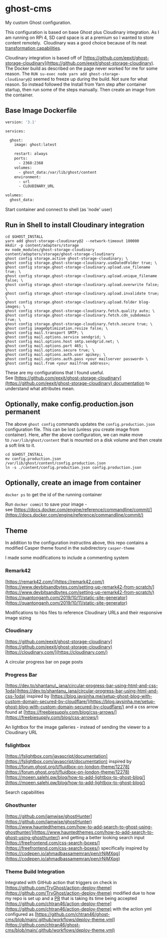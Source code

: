 # ghost-cms

My custom Ghost configuration.

This configuration is based on base Ghost plus Cloudinary integration. As I am running on RPi 4, SD card space is at a premium so I wanted to store content remotely.  Cloudinary was a good choice because of its neat [transformation capabilities](https://cloudinary.com/documentation/image_transformations).

Cloudinary integration is based off of [https://github.com/eexit/ghost-storage-cloudinary](https://github.com/eexit/ghost-storage-cloudinary). The Docker build as described on the page never worked for me for some reason. The `RUN su-exec node yarn add ghost-storage-cloudinary@2` seemed to freeze up during the build. Not sure for what reason. So instead followed the Install from Yarn step after container startup, then run some of the steps manually. Then create an image from the container.

## Base Image Dockerfile

``` Dockerfile
version: '3.1'

services:

  ghost:
    image: ghost:latest

    restart: always
    ports:
      - 2368:2368
    volumes:
      - ghost_data:/var/lib/ghost/content
    environment:
      - url
      - CLOUDINARY_URL

volumes:
  ghost_data:
```

Start container and connect to shell (as 'node' user)

## Run in Shell to install Cloudinary integration

``` Shell
cd $GHOST_INSTALL
yarn add ghost-storage-cloudinary@2 --network-timeout 100000
mkdir -p content/adapters/storage
mv node_modules/ghost-storage-cloudinary content/adapters/storage/ghost-storage-cloudinary
ghost config storage.active ghost-storage-cloudinary; \
ghost config storage.ghost-storage-cloudinary.useDatedFolder true; \
ghost config storage.ghost-storage-cloudinary.upload.use_filename true; \
ghost config storage.ghost-storage-cloudinary.upload.unique_filename false; \
ghost config storage.ghost-storage-cloudinary.upload.overwrite false; \
ghost config storage.ghost-storage-cloudinary.upload.invalidate true; \
ghost config storage.ghost-storage-cloudinary.upload.folder blog-images; \
ghost config storage.ghost-storage-cloudinary.fetch.quality auto; \
ghost config storage.ghost-storage-cloudinary.fetch.cdn_subdomain true; \
ghost config storage.ghost-storage-cloudinary.fetch.secure true; \
ghost config imageOptimization.resize false; \
ghost config mail.transport SMTP; \
ghost config mail.options.service sendgrid; \
ghost config mail.options.host smtp.sendgrid.net; \
ghost config mail.options.port 465; \
ghost config mail.options.secure true; \
ghost config mail.options.auth.user apikey; \
ghost config mail.options.auth.pass <your mailserver password> \
ghost config mail.from <your mailfrom address>;
```

These are my configurations that I found useful.  See [https://github.com/eexit/ghost-storage-cloudinary](https://github.com/eexit/ghost-storage-cloudinary) documentation to understand what attributes mean.

## Optionally, make config.production.json permanent

The above `ghost config` commands updates the `config.production.json` configuration file. This can be lost (unless you create image from container). Here, after the above configuration, we can make move to `/var/lib/ghost/content` that is mounted on a disk volume and then create a soft link to it.

``` Shell
cd $GHOST_INSTALL
mv config.production.json /var/lib/ghost/content/config.production.json
ln -s ./content/config.production.json config.production.json
```

## Optionally, create an image from container

`docker ps` to get the id of the running container

Run `docker commit` to save your image - see [https://docs.docker.com/engine/reference/commandline/commit/](https://docs.docker.com/engine/reference/commandline/commit/)

## Theme

In addition to the configuration instructins above, this repo contains a modified Casper theme found in the subdirectory `casper-theme`

I made some modifications to include a commenting system

### Remark42

[https://remark42.com/](https://remark42.com/) 
[https://www.devbitsandbytes.com/setting-up-remark42-from-scratch/](https://www.devbitsandbytes.com/setting-up-remark42-from-scratch/) 
[https://quantonganh.com/2019/10/11/static-site-generator](https://quantonganh.com/2019/10/11/static-site-generator)

Modifications to hbs files to reference Cloudinary URLs and their responsive image sizing

### Cloudinary

[https://github.com/eexit/ghost-storage-cloudinary](https://github.com/eexit/ghost-storage-cloudinary) 
[https://cloudinary.com/](https://cloudinary.com/)

A circular progress bar on page posts

### Progress Bar

[https://dev.to/shantanu\_jana/circular-progress-bar-using-html-and-css-1oda](https://dev.to/shantanu_jana/circular-progress-bar-using-html-and-css-1oda) 
inspired by 
[https://blog.jaysinha.me/setup-ghost-blog-with-custom-domain-secured-by-cloudflare/](https://blog.jaysinha.me/setup-ghost-blog-with-custom-domain-secured-by-cloudflare/) 
and a css arrow found at 
[https://freebiesupply.com/blog/css-arrows/](https://freebiesupply.com/blog/css-arrows/)

An lightbox for the image galleries - instead of sending the viewer to a Cloudinary URL

### fslightbox

[https://fslightbox.com/javascript/documentation](https://fslightbox.com/javascript/documentation) 
inspired by 
[https://forum.ghost.org/t/fluidbox-on-london-theme/12278](https://forum.ghost.org/t/fluidbox-on-london-theme/12278) 
[https://moeen.salehi.pw/blog/how-to-add-lightbox-to-ghost-blog/](https://moeen.salehi.pw/blog/how-to-add-lightbox-to-ghost-blog/)

Search capabilities

### Ghosthunter

[https://github.com/jamwise/ghostHunter](https://github.com/jamwise/ghostHunter) 
[https://www.hauntedthemes.com/how-to-add-search-to-ghost-using-ghosthunter/](https://www.hauntedthemes.com/how-to-add-search-to-ghost-using-ghosthunter/) 
and getting a better looking search input 
[https://freefrontend.com/css-search-boxes/](https://freefrontend.com/css-search-boxes/) 
specifically inspired by 
[https://codepen.io/ahmadbassamemran/pen/rNjMXqg](https://codepen.io/ahmadbassamemran/pen/rNjMXqg)

### Theme Build Integration

Integrated with GitHub action that triggers on check in 
[https://github.com/TryGhost/action-deploy-theme](https://github.com/TryGhost/action-deploy-theme) 
modified due to how my repo is set up and a [PR](https://github.com/TryGhost/action-deploy-theme/pull/39) that is taking its time being accepted
[https://github.com/chtran46/action-deploy-theme](https://github.com/chtran46/action-deploy-theme) 
with the action yml configured as
[https://github.com/chtran46/ghost-cms/blob/main/.github/workflows/deploy-theme.yml](https://github.com/chtran46/ghost-cms/blob/main/.github/workflows/deploy-theme.yml)
